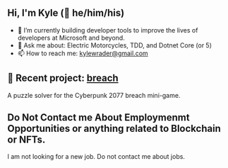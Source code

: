 ## Hi, I'm Kyle (🌈 he/him/his)

- 🔭 I’m currently building developer tools to improve the lives of developers at Microsoft and beyond. 
- 💬 Ask me about: Electric Motorcycles, TDD, and Dotnet Core (or 5)
- 📫 How to reach me: kylewrader@gmail.com

## 🚀 Recent project: [breach](https://github.com/kyle-rader/breach)
A puzzle solver for the Cyberpunk 2077 breach mini-game.

## Do Not Contact me About Employmenmt Opportunities or anything related to Blockchain or NFTs.
I am not looking for a new job. Do not contact me about jobs.

<!--
- 🌱 I’m currently learning 
- 👯 I’m looking to collaborate on ...
- 🤔 I’m looking for help with ...
- 😄 Pronouns: he/him.his
- ⚡ Fun fact: 
-->
